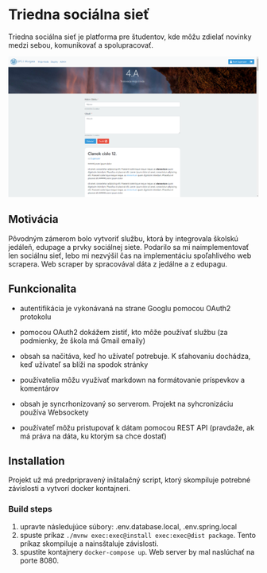# Triedna sociálna sieť

Triedna sociálna sieť je platforma pre študentov, kde môžu zdielať novinky medzi sebou, komunikovať a spolupracovať.

<img src="index_page.png">

## Motivácia

Pôvodným zámerom bolo vytvoriť službu, ktorá by integrovala školskú jedáleň, edupage a prvky sociálnej siete. Podarilo sa mi naimplementovať len sociálnu sieť, lebo mi nezvýšil čas na implementáciu spoľahlivého web scrapera. Web scraper by spracovával dáta z jedálne a z edupagu.

## Funkcionalita

- autentifikácia je vykonávaná na strane Googlu pomocou OAuth2 protokolu

- pomocou OAuth2 dokážem zistiť, kto môže používať službu
  (za podmienky, že škola má Gmail emaily)

- obsah sa načitáva, keď ho užívateľ potrebuje. K sťahovaniu dochádza, keď užívateľ sa blíži na spodok stránky

- používatelia môžu využívať markdown na formátovanie príspevkov a komentárov

- obsah je syncrhonizovaný so serverom. Projekt na syhcronizáciu používa Websockety

- používateľ môžu pristupovať k dátam pomocou REST API (pravdaže, ak má práva na dáta, ku ktorým sa chce dostať)

## Installation

Projekt už má predpripravený inštalačný script, ktorý skompiluje potrebné
závislosti a vytvorí docker kontajneri.

### Build steps

1. upravte následujúce súbory: .env.database.local, .env.spring.local
2. spuste príkaz `./mvnw exec:exec@install exec:exec@dist package`. Tento
príkaz skompiluje a nainsštaluje závislosti.
3. spustite kontajnery `docker-compose up`. Web server by mal naslúchať na porte 8080.